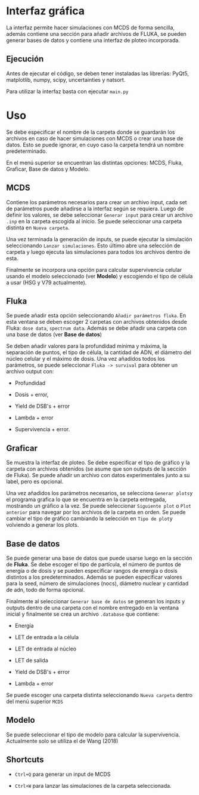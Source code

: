 # Interfaz gráfica

La interfaz permite hacer simulaciones con MCDS de forma sencilla, además contiene una sección para añadir archivos de FLUKA, se pueden generar bases de datos y contiene una interfaz de ploteo incorporada.

  

## Ejecución

Antes de ejecutar el código, se deben tener instaladas las librerías: PyQt5, matplotlib, numpy, scipy, uncertainties y natsort.

Para utilizar la interfaz basta con ejecutar `main.py`

  

# Uso

Se debe especificar el nombre de la carpeta donde se guardarán los archivos en caso de hacer simulaciones con MCDS o crear una base de datos. Esto se puede ignorar, en cuyo caso la carpeta tendrá un nombre predeterminado.

En el menú superior se encuentran las distintas opciones: MCDS, Fluka, Graficar, Base de datos y Modelo.

  

## MCDS

Contiene los parámetros necesarios para crear un archivo input, cada set de parámetros puede añadirse a la interfaz según se requiera. Luego de definir los valores, se debe seleccionar `Generar input` para crear un archivo `.inp` en la carpeta escogida al inicio. Se puede seleccionar una carpeta distinta en `Nueva carpeta`.

Una vez terminada la generación de inputs, se puede ejecutar la simulación seleccionando `Lanzar simulaciones`. Esto último abre una selección de carpeta y luego ejecuta las simulaciones para todos los archivos dentro de esta.

Finalmente se incorpora una opción para calcular supervivencia celular usando el modelo seleccionado (ver **Modelo**) y escogiendo el tipo de célula a usar (HSG y V79 actualmente).

  

## Fluka

Se puede añadir esta opción seleccionando `Añadir parámetros fluka`. En esta ventana se deben escoger 2 carpetas con archivos obtenidos desde Fluka: `dose data`, `spectrum data`. Además se debe añadir una carpeta con una base de datos (ver **Base de datos**)

Se deben añadir valores para la profundidad mínima y máxima, la separación de puntos, el tipo de célula, la cantidad de ADN, el diámetro del núcleo celular y el máximo de dosis. Una vez añadidos todos los parámetros, se puede seleccionar `Fluka -> survival` para obtener un archivo output con:

- Profundidad

- Dosis + error,

- Yield de DSB's + error

- Lambda + error

- Supervivencia + error.

  

## Graficar

Se muestra la interfaz de ploteo. Se debe especificar el tipo de gráfico y la carpeta con archivos obtenidos (se asume que son outputs de la sección de Fluka). Se puede añadir un archivo con datos experimentales junto a su label, pero es opcional.

Una vez añadidos los parámetros necesarios, se selecciona `Generar plots`y el programa grafica lo que se encuentra en la carpeta entregada, mostrando un gráfico a la vez. Se puede seleccionar `Siguiente plot` o `Plot anterior` para navegar por los archivos de la carpeta en orden. Se puede cambiar el tipo de gráfico cambiando la selección en `Tipo de plot`y volviendo a generar los plots.

  

## Base de datos

  

Se puede generar una base de datos que puede usarse luego en la sección de **Fluka**. Se debe escoger el tipo de partícula, el número de puntos de energía o de dosis y se pueden especificar rangos de energía o dosis distintos a los predeterminados. Además se pueden especificar valores para la seed, número de simulaciones (nocs), diámetro nuclear y cantidad de adn, todo de forma opcional. 

Finalmente al seleccionar `Generar base de datos` se generan los inputs y outputs dentro de una carpeta con el nombre entregado en la ventana inicial y finalmente se crea un archivo `.database` que contiene:

- Energía

- LET de entrada a la célula

- LET de entrada al núcleo

- LET de salida

- Yield de DSB's + error

- Lambda + error

Se puede escoger una carpeta distinta seleccionando `Nueva carpeta` dentro del menú superior `MCDS`

  

## Modelo

Se puede seleccionar el tipo de modelo para calcular la supervivencia. Actualmente solo se utiliza el de Wang (2018)

  

## Shortcuts

-  `Ctrl+Q` para generar un input de MCDS

-  `Ctrl+W` para lanzar las simulaciones de la carpeta seleccionada.
